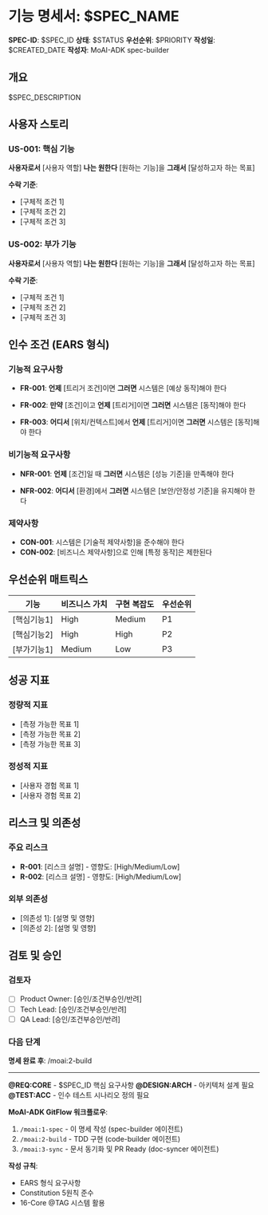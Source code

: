 # 기능 명세서: $SPEC_NAME

**SPEC-ID**: $SPEC_ID
**상태**: $STATUS
**우선순위**: $PRIORITY
**작성일**: $CREATED_DATE
**작성자**: MoAI-ADK spec-builder

## 개요

$SPEC_DESCRIPTION

## 사용자 스토리

### US-001: 핵심 기능

**사용자로서** [사용자 역할]
**나는 원한다** [원하는 기능]을
**그래서** [달성하고자 하는 목표]

**수락 기준**:
- [구체적 조건 1]
- [구체적 조건 2]
- [구체적 조건 3]

### US-002: 부가 기능

**사용자로서** [사용자 역할]
**나는 원한다** [원하는 기능]을
**그래서** [달성하고자 하는 목표]

**수락 기준**:
- [구체적 조건 1]
- [구체적 조건 2]
- [구체적 조건 3]

## 인수 조건 (EARS 형식)

### 기능적 요구사항

- **FR-001**: **언제** [트리거 조건]이면
  **그러면** 시스템은 [예상 동작]해야 한다

- **FR-002**: **만약** [조건]이고 **언제** [트리거]이면
  **그러면** 시스템은 [동작]해야 한다

- **FR-003**: **어디서** [위치/컨텍스트]에서 **언제** [트리거]이면
  **그러면** 시스템은 [동작]해야 한다

### 비기능적 요구사항

- **NFR-001**: **언제** [조건]일 때
  **그러면** 시스템은 [성능 기준]을 만족해야 한다

- **NFR-002**: **어디서** [환경]에서
  **그러면** 시스템은 [보안/안정성 기준]을 유지해야 한다

### 제약사항

- **CON-001**: 시스템은 [기술적 제약사항]을 준수해야 한다
- **CON-002**: [비즈니스 제약사항]으로 인해 [특정 동작]은 제한된다

## 우선순위 매트릭스

| 기능 | 비즈니스 가치 | 구현 복잡도 | 우선순위 |
|------|---------------|-------------|----------|
| [핵심기능1] | High | Medium | P1 |
| [핵심기능2] | High | High | P2 |
| [부가기능1] | Medium | Low | P3 |

## 성공 지표

### 정량적 지표
- [측정 가능한 목표 1]
- [측정 가능한 목표 2]
- [측정 가능한 목표 3]

### 정성적 지표
- [사용자 경험 목표 1]
- [사용자 경험 목표 2]

## 리스크 및 의존성

### 주요 리스크
- **R-001**: [리스크 설명] - 영향도: [High/Medium/Low]
- **R-002**: [리스크 설명] - 영향도: [High/Medium/Low]

### 외부 의존성
- [의존성 1]: [설명 및 영향]
- [의존성 2]: [설명 및 영향]

## 검토 및 승인

### 검토자
- [ ] Product Owner: [승인/조건부승인/반려]
- [ ] Tech Lead: [승인/조건부승인/반려]
- [ ] QA Lead: [승인/조건부승인/반려]

### 다음 단계
**명세 완료 후**: /moai:2-build

---

**@REQ:CORE** - $SPEC_ID 핵심 요구사항
**@DESIGN:ARCH** - 아키텍처 설계 필요
**@TEST:ACC** - 인수 테스트 시나리오 정의 필요

**MoAI-ADK  GitFlow 워크플로우**:
1. `/moai:1-spec` - 이 명세 작성 (spec-builder 에이전트)
2. `/moai:2-build` - TDD 구현 (code-builder 에이전트)
3. `/moai:3-sync` - 문서 동기화 및 PR Ready (doc-syncer 에이전트)

**작성 규칙**:
- EARS 형식 요구사항
- Constitution 5원칙 준수
- 16-Core @TAG 시스템 활용